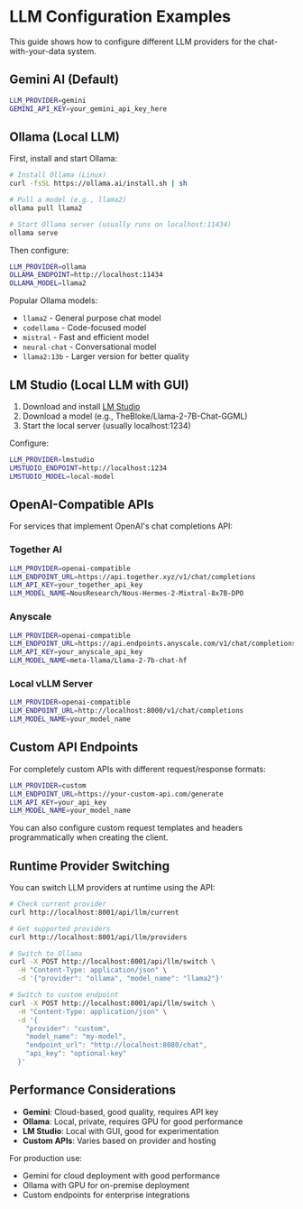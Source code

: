 # LLM Configuration Examples

This guide shows how to configure different LLM providers for the chat-with-your-data system.

## Gemini AI (Default)

```bash
LLM_PROVIDER=gemini
GEMINI_API_KEY=your_gemini_api_key_here
```

## Ollama (Local LLM)

First, install and start Ollama:
```bash
# Install Ollama (Linux)
curl -fsSL https://ollama.ai/install.sh | sh

# Pull a model (e.g., llama2)
ollama pull llama2

# Start Ollama server (usually runs on localhost:11434)
ollama serve
```

Then configure:
```bash
LLM_PROVIDER=ollama
OLLAMA_ENDPOINT=http://localhost:11434
OLLAMA_MODEL=llama2
```

Popular Ollama models:
- `llama2` - General purpose chat model
- `codellama` - Code-focused model  
- `mistral` - Fast and efficient model
- `neural-chat` - Conversational model
- `llama2:13b` - Larger version for better quality

## LM Studio (Local LLM with GUI)

1. Download and install [LM Studio](https://lmstudio.ai/)
2. Download a model (e.g., TheBloke/Llama-2-7B-Chat-GGML)
3. Start the local server (usually localhost:1234)

Configure:
```bash
LLM_PROVIDER=lmstudio
LMSTUDIO_ENDPOINT=http://localhost:1234
LMSTUDIO_MODEL=local-model
```

## OpenAI-Compatible APIs

For services that implement OpenAI's chat completions API:

### Together AI
```bash
LLM_PROVIDER=openai-compatible
LLM_ENDPOINT_URL=https://api.together.xyz/v1/chat/completions
LLM_API_KEY=your_together_api_key
LLM_MODEL_NAME=NousResearch/Nous-Hermes-2-Mixtral-8x7B-DPO
```

### Anyscale
```bash
LLM_PROVIDER=openai-compatible
LLM_ENDPOINT_URL=https://api.endpoints.anyscale.com/v1/chat/completions
LLM_API_KEY=your_anyscale_api_key
LLM_MODEL_NAME=meta-llama/Llama-2-7b-chat-hf
```

### Local vLLM Server
```bash
LLM_PROVIDER=openai-compatible
LLM_ENDPOINT_URL=http://localhost:8000/v1/chat/completions
LLM_MODEL_NAME=your_model_name
```

## Custom API Endpoints

For completely custom APIs with different request/response formats:

```bash
LLM_PROVIDER=custom
LLM_ENDPOINT_URL=https://your-custom-api.com/generate
LLM_API_KEY=your_api_key
LLM_MODEL_NAME=your_model_name
```

You can also configure custom request templates and headers programmatically when creating the client.

## Runtime Provider Switching

You can switch LLM providers at runtime using the API:

```bash
# Check current provider
curl http://localhost:8001/api/llm/current

# Get supported providers
curl http://localhost:8001/api/llm/providers

# Switch to Ollama
curl -X POST http://localhost:8001/api/llm/switch \
  -H "Content-Type: application/json" \
  -d '{"provider": "ollama", "model_name": "llama2"}'

# Switch to custom endpoint
curl -X POST http://localhost:8001/api/llm/switch \
  -H "Content-Type: application/json" \
  -d '{
    "provider": "custom",
    "model_name": "my-model",
    "endpoint_url": "http://localhost:8080/chat",
    "api_key": "optional-key"
  }'
```

## Performance Considerations

- **Gemini**: Cloud-based, good quality, requires API key
- **Ollama**: Local, private, requires GPU for good performance
- **LM Studio**: Local with GUI, good for experimentation
- **Custom APIs**: Varies based on provider and hosting

For production use:
- Gemini for cloud deployment with good performance
- Ollama with GPU for on-premise deployment
- Custom endpoints for enterprise integrations
